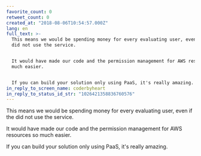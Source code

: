 ```yaml
---
favorite_count: 0
retweet_count: 0
created_at: "2018-08-06T10:54:57.000Z"
lang: en
full_text: >-
  This means we would be spending money for every evaluating user, even if the
  did not use the service.


  It would have made our code and the permission management for AWS resources so
  much easier.


  If you can build your solution only using PaaS, it's really amazing.
in_reply_to_screen_name: coderbyheart
in_reply_to_status_id_str: "1026421358836760576"
---
```


This means we would be spending money for every evaluating user, even if the did
not use the service.

It would have made our code and the permission management for AWS resources so
much easier.

If you can build your solution only using PaaS, it's really amazing.
